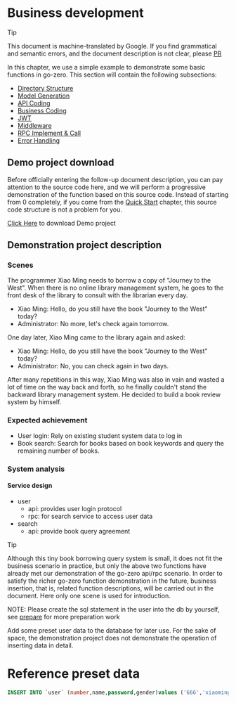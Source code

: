 # Business development

> [!TIP]
> This document is machine-translated by Google. If you find grammatical and semantic errors, and the document description is not clear, please [PR](doc-contibute.md)

In this chapter, we use a simple example to demonstrate some basic functions in go-zero. This section will contain the following subsections:
  * [Directory Structure](service-design.md)
  * [Model Generation](model-gen.md)
  * [API Coding](api-coding.md)
  * [Business Coding](business-coding.md)
  * [JWT](jwt.md)
  * [Middleware](middleware.md)
  * [RPC Implement & Call](rpc-call.md)
  * [Error Handling](error-handle.md)

## Demo project download
Before officially entering the follow-up document description, you can pay attention to the source code here, and we will perform a progressive demonstration of the function based on this source code.
Instead of starting from 0 completely, if you come from the [Quick Start](quick-start.md) chapter, this source code structure is not a problem for you.

<a href="https://github.com/zeromicro/go-zero-doc/blob/master/en/resource/book.zip">Click Here</a> to download Demo project

## Demonstration project description

### Scenes
The programmer Xiao Ming needs to borrow a copy of "Journey to the West". When there is no online library management system, he goes to the front desk of the library to consult with the librarian every day.
* Xiao Ming: Hello, do you still have the book "Journey to the West" today?
* Administrator: No more, let's check again tomorrow.

One day later, Xiao Ming came to the library again and asked:
* Xiao Ming: Hello, do you still have the book "Journey to the West" today?
* Administrator: No, you can check again in two days.

After many repetitions in this way, Xiao Ming was also in vain and wasted a lot of time on the way back and forth, so he finally couldn't stand the backward library management system.
He decided to build a book review system by himself.

### Expected achievement
* User login: 
  Rely on existing student system data to log in
* Book search: 
  Search for books based on book keywords and query the remaining number of books.

### System analysis

#### Service design
* user
  * api: provides user login protocol
  * rpc: for search service to access user data
* search
    * api: provide book query agreement

> [!TIP]
> Although this tiny book borrowing query system is small, it does not fit the business scenario in practice, but only the above two functions have already met our demonstration of the go-zero api/rpc scenario.
> In order to satisfy the richer go-zero function demonstration in the future, business insertion, that is, related function descriptions, will be carried out in the document. Here only one scene is used for introduction.
>
> NOTE: Please create the sql statement in the user into the db by yourself, see [prepare](prepare.md) for more preparation work
>
> Add some preset user data to the database for later use. For the sake of space, the demonstration project does not demonstrate the operation of inserting data in detail.


# Reference preset data
```sql
INSERT INTO `user` (number,name,password,gender)values ('666','xiaoming','123456','male');
```